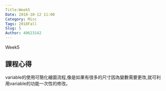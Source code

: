 ```yaml
---
Title:Week5
Date: 2018-10-12 11:00
Category: Misc
Tags: 2018Fall
Slug: 5
Author: 40623142
---
```


Week5

<!-- PELICAN_END_SUMMARY -->

課程心得
--

variable的使用可簡化繪圖流程,像是如果有很多的尺寸因為變數需要更改,就可利用variable的功能一次性的修改。



